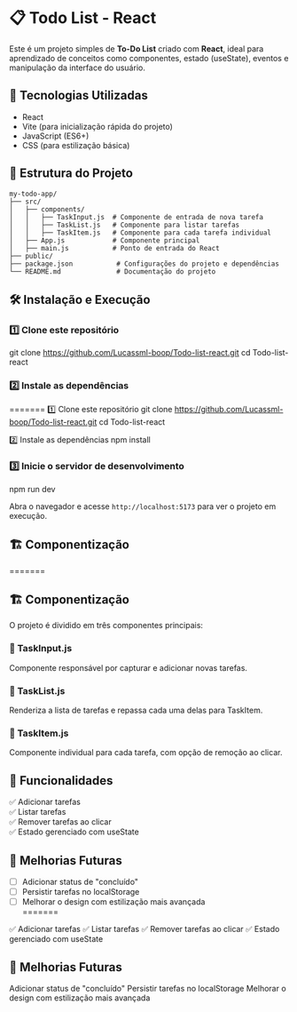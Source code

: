 # 📋 Todo List - React

Este é um projeto simples de **To-Do List** criado com **React**, ideal para aprendizado de conceitos como componentes, estado (useState), eventos e manipulação da interface do usuário.

## 🚀 Tecnologias Utilizadas

- React
- Vite (para inicialização rápida do projeto)
- JavaScript (ES6+)
- CSS (para estilização básica)

## 📂 Estrutura do Projeto
```
my-todo-app/
├── src/
│   ├── components/
│   │   ├── TaskInput.js  # Componente de entrada de nova tarefa
│   │   ├── TaskList.js   # Componente para listar tarefas
│   │   ├── TaskItem.js   # Componente para cada tarefa individual
│   ├── App.js            # Componente principal
│   ├── main.js           # Ponto de entrada do React
├── public/
├── package.json           # Configurações do projeto e dependências
└── README.md              # Documentação do projeto
```
## 🛠️ Instalação e Execução

### 1️⃣ Clone este repositório

git clone https://github.com/Lucassml-boop/Todo-list-react.git
cd Todo-list-react

### 2️⃣ Instale as dependências

=======
1️⃣ Clone este repositório
git clone https://github.com/Lucassml-boop/Todo-list-react.git
cd Todo-list-react

2️⃣ Instale as dependências
npm install

### 3️⃣ Inicie o servidor de desenvolvimento

npm run dev

Abra o navegador e acesse `http://localhost:5173` para ver o projeto em execução.

## 🏗️ Componentização

=======
## 🏗️ Componentização
O projeto é dividido em três componentes principais:

### 🔹 TaskInput.js

Componente responsável por capturar e adicionar novas tarefas.

### 🔹 TaskList.js

Renderiza a lista de tarefas e repassa cada uma delas para TaskItem.

### 🔹 TaskItem.js

Componente individual para cada tarefa, com opção de remoção ao clicar.

## 📌 Funcionalidades

✅ Adicionar tarefas  
✅ Listar tarefas  
✅ Remover tarefas ao clicar  
✅ Estado gerenciado com useState

## 📌 Melhorias Futuras

- [ ] Adicionar status de "concluído"  
- [ ] Persistir tarefas no localStorage  
- [ ] Melhorar o design com estilização mais avançada  
=======

✅ Adicionar tarefas
✅ Listar tarefas
✅ Remover tarefas ao clicar
✅ Estado gerenciado com useState

## 📌 Melhorias Futuras
 Adicionar status de "concluído"
 Persistir tarefas no localStorage
 Melhorar o design com estilização mais avançada

